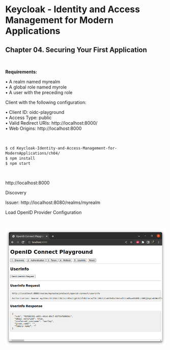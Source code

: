 # Keycloak - Identity and Access Management for Modern Applications

## Chapter 04. Securing Your First Application

<br/>

**Requirements:**

• A realm named myrealm  
• A global role named myrole  
• A user with the preceding role

Client with the following configuration:

• Client ID: oidc-playground  
• Access Type: public  
• Valid Redirect URIs: http://localhost:8000/  
• Web Origins: http://localhost:8000

<br/>

```
$ cd Keycloak-Identity-and-Access-Management-for-ModernApplications/ch04/
$ npm install
$ npm start
```

<br/>

http://localhost:8000

Discovery

Issuer: http://localhost:8080/realms/myrealm

Load OpenID Provider Configuration

<br/>

![Application](/img/ch-04-pic-01.png?raw=true)
